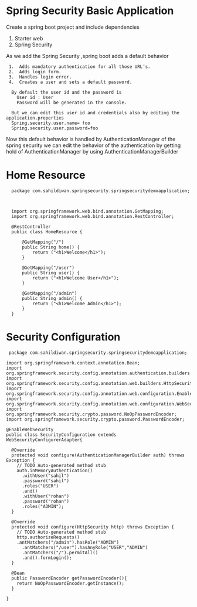 # Spring Security Basic Application

Create a spring boot project and include dependencies
  1. Starter web
  2. Spring Security
  
  As we add the Spring Security ,spring boot adds a default behavior
   ```
    1.	Adds mandatory authentication for all those URL’s.
    2.	Adds login form.
    3.	Handles login error.
    4.	Creates a user and sets a default password.
   ```
  ```
    By default the user id and the password is 
	  User id : User
	  Password will be generated in the console.
    
    But we can edit this user id and credentials also by editing the application.properties
    Spring.security.user.name= foo
    Spring.security.user.password=foo

 ```
  Now this default behavior is handled by AuthenticationManager of the spring security we can edit the
  behavior of the authentication by getting hold of AuthenticationManager by using AuthenticationManagerBuilder
  
  # Home Resource
  
  ```
    package com.sahildiwan.springsecurity.springsecuritydemoapplication;



    import org.springframework.web.bind.annotation.GetMapping;
    import org.springframework.web.bind.annotation.RestController;

    @RestController
    public class HomeResource {

        @GetMapping("/")
        public String home() {
            return ("<h1>Welcome</h1>");
        }

        @GetMapping("/user")
        public String user() {
            return ("<h1>Welcome User</h1>");
        }

        @GetMapping("/admin")
        public String admin() {
            return ("<h1>Welcome Admin</h1>");
        }
    }

  ```
  
  # Security Configuration
  
  ```
   package com.sahildiwan.springsecurity.springsecuritydemoapplication;

  import org.springframework.context.annotation.Bean;
  import org.springframework.security.config.annotation.authentication.builders.AuthenticationManagerBuilder;
  import org.springframework.security.config.annotation.web.builders.HttpSecurity;
  import org.springframework.security.config.annotation.web.configuration.EnableWebSecurity;
  import org.springframework.security.config.annotation.web.configuration.WebSecurityConfigurerAdapter;
  import org.springframework.security.crypto.password.NoOpPasswordEncoder;
  import org.springframework.security.crypto.password.PasswordEncoder;

  @EnableWebSecurity
  public class SecurityConfiguration extends WebSecurityConfigurerAdapter{

    @Override
    protected void configure(AuthenticationManagerBuilder auth) throws Exception {
      // TODO Auto-generated method stub
      auth.inMemoryAuthentication()
        .withUser("sahil")
        .password("sahil")
        .roles("USER")
        .and()
        .withUser("rohan")
        .password("rohan")
        .roles("ADMIN");
    }

    @Override
    protected void configure(HttpSecurity http) throws Exception {
      // TODO Auto-generated method stub
      http.authorizeRequests()
      .antMatchers("/admin").hasRole("ADMIN")
        .antMatchers("/user").hasAnyRole("USER","ADMIN")
        .antMatchers("/").permitAll()
        .and().formLogin();
    }

    @Bean
    public PasswordEncoder getPasswordEncoder(){
      return NoOpPasswordEncoder.getInstance();
    }

  }
  
  ```

